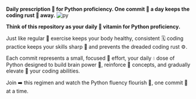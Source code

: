 **Daily prescription 📜 for Python proficiency. One commit 💾 a day keeps the coding rust 🍂 away.** ![py](https://github.com/user-attachments/assets/194a8c6d-1de0-48d0-8074-b733ba32c30b)

**Think of this repository as your daily 💊 vitamin for Python proficiency.**

Just like regular 💪 exercise keeps your body healthy, consistent 🗓️ coding practice keeps your skills sharp 🔪 and prevents the dreaded coding rust ⚙️. 

Each commit represents a small, focused 🎯 effort, your daily 💧 dose of Python designed to build brain power 🧠, reinforce 🧱 concepts, and gradually elevate 🚀 your coding abilities. 

Join ➡️ this regimen and watch the Python fluency flourish 🌱, one commit 💾 at a time.

